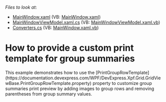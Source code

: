 <!-- default file list -->
*Files to look at*:

* [MainWindow.xaml](./CS/E2032/MainWindow.xaml) (VB: [MainWindow.xaml](./VB/E2032/MainWindow.xaml))
* [MainWindowViewModel.xaml.cs](./CS/E2032/MainWindowViewModel.xaml.cs) (VB: [MainWindowViewModel.xaml.vb](./VB/E2032/MainWindowViewModel.xaml.vb))
* [Converters.cs](./CS/E2032/Converters.cs) (VB: [MainWindow.xaml.vb](./VB/E2032/Converters.vb))
<!-- default file list end -->
# How to provide a custom print template  for group summaries


<p>This example demonstrates how to use the [PrintGroupRowTemplate](https://documentation.devexpress.com/WPF/DevExpress.Xpf.Grid.GridViewBase.PrintGroupRowTemplate.property) property to customize group summaries print preview by adding images to group rows and removing parentheses from group summary values. </p>

<br/>
